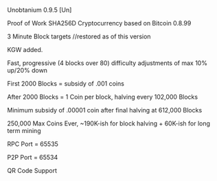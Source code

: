 Unobtanium 0.9.5 [Un]

Proof of Work SHA256D Cryptocurrency based on Bitcoin 0.8.99

3 Minute Block targets //restored as of this version 

KGW added.

Fast, progressive (4 blocks over 80) difficulty adjustments of max 10% up/20% down

First 2000 Blocks = subsidy of .001 coins

After 2000 Blocks = 1 Coin per block, halving every 102,000 Blocks

Minimum subsidy of .00001 coin after final halving at 612,000 Blocks
 
250,000 Max Coins Ever, ~190K-ish for block halving + 60K-ish for long term mining

RPC Port = 65535

P2P Port = 65534

QR Code Support

